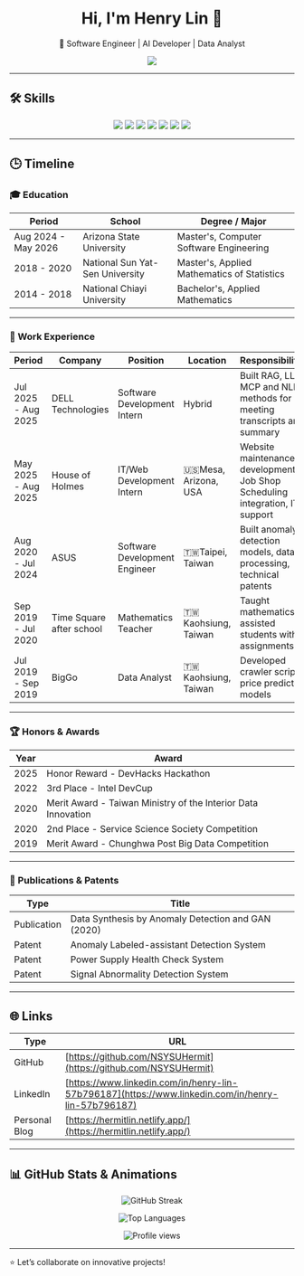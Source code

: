 <h1 align="center">Hi, I'm Henry Lin 👋</h1>
<p align="center">🚀 Software Engineer | AI Developer | Data Analyst</p>

<p align="center">
  <img src="https://readme-typing-svg.herokuapp.com/?lines=AI%20Engineer%20%7C%20Software%20Engineer%20%7C%20Data%20Analyst;Passionate%20about%20real-world%20AI%20applications;Let’s%20collaborate%20on%20innovative%20projects!&center=true&width=500&height=50">
</p>

---

## 🛠️ Skills

<p align="center">
  <img src="https://img.shields.io/badge/Python-3776AB?style=for-the-badge&logo=python&logoColor=white"/>
  <img src="https://img.shields.io/badge/C++-00599C?style=for-the-badge&logo=cplusplus&logoColor=white"/>
  <img src="https://img.shields.io/badge/SQL-003B57?style=for-the-badge&logo=postgresql&logoColor=white"/>
  <img src="https://img.shields.io/badge/AI-FF9900?style=for-the-badge&logo=tensorflow&logoColor=white"/>
  <img src="https://img.shields.io/badge/Web-Dev-FF5722?style=for-the-badge&logo=html5&logoColor=white"/>
  <img src="https://img.shields.io/badge/Git-F05032?style=for-the-badge&logo=git&logoColor=white"/>
  <img src="https://img.shields.io/badge/Linux-FCC624?style=for-the-badge&logo=linux&logoColor=black"/>
</p>

---

## 🕒 Timeline

### 🎓 Education

| Period | School | Degree / Major |
| ------ | ------ | -------------- |
| Aug 2024 - May 2026 | Arizona State University | Master's, Computer Software Engineering |
| 2018 - 2020 | National Sun Yat-Sen University | Master's, Applied Mathematics of Statistics |
| 2014 - 2018 | National Chiayi University | Bachelor's, Applied Mathematics |

---

### 💼 Work Experience

| Period | Company | Position | Location | Responsibilities |
| ------ | ------- | -------- | -------- | ---------------- |
| Jul 2025 - Aug 2025 | DELL Technologies | Software Development Intern | Hybrid | Built RAG, LLM, MCP and NLP methods for meeting transcripts and summary |
| May 2025 - Aug 2025 | House of Holmes | IT/Web Development Intern | 🇺🇸Mesa, Arizona, USA | Website maintenance & development, Job Shop Scheduling integration, IT support |
| Aug 2020 - Jul 2024 | ASUS | Software Development Engineer | 🇹🇼Taipei, Taiwan | Built anomaly detection models, data processing, technical patents |
| Sep 2019 - Jul 2020 | Time Square after school | Mathematics Teacher | 🇹🇼Kaohsiung, Taiwan | Taught mathematics, assisted students with assignments |
| Jul 2019 - Sep 2019 | BigGo | Data Analyst | 🇹🇼Kaohsiung, Taiwan | Developed crawler scripts, price prediction models |

---

### 🏆 Honors & Awards

| Year | Award |
| ---- | ----- |
| 2025  | Honor Reward - DevHacks Hackathon |
| 2022 | 3rd Place - Intel DevCup |
| 2020 | Merit Award - Taiwan Ministry of the Interior Data Innovation |
| 2020 | 2nd Place - Service Science Society Competition |
| 2019 | Merit Award - Chunghwa Post Big Data Competition |


---

### 📜 Publications & Patents

| Type | Title |
| ---- | ----- |
| Publication | Data Synthesis by Anomaly Detection and GAN (2020) |
| Patent | Anomaly Labeled-assistant Detection System |
| Patent | Power Supply Health Check System |
| Patent | Signal Abnormality Detection System |

---

## 🌐 Links

| Type | URL |
| ---- | --- |
| GitHub | [https://github.com/NSYSUHermit](https://github.com/NSYSUHermit) |
| LinkedIn | [https://www.linkedin.com/in/henry-lin-57b796187](https://www.linkedin.com/in/henry-lin-57b796187) |
| Personal Blog | [https://hermitlin.netlify.app/](https://hermitlin.netlify.app/) |

---

## 📊 GitHub Stats & Animations

<p align="center">
  <img src="https://github-readme-streak-stats.herokuapp.com/?user=NSYSUHermit&theme=radical" alt="GitHub Streak" />
</p>

<p align="center">
  <img src="https://github-readme-stats.vercel.app/api/top-langs/?username=NSYSUHermit&layout=compact&theme=radical" alt="Top Languages" />
</p>

<p align="center">
  <img src="https://komarev.com/ghpvc/?username=NSYSUHermit&style=flat-square&color=blue" alt="Profile views" />
</p>

---

⭐️ Let’s collaborate on innovative projects!
